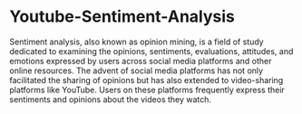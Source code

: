 # Youtube-Sentiment-Analysis
Sentiment analysis, also known as opinion mining, is a field of study dedicated to examining the opinions, sentiments, evaluations, attitudes, and emotions expressed by users across social media platforms and other online resources. The advent of social media platforms has not only facilitated the sharing of opinions but has also extended to video-sharing platforms like YouTube. Users on these platforms frequently express their sentiments and opinions about the videos they watch.

